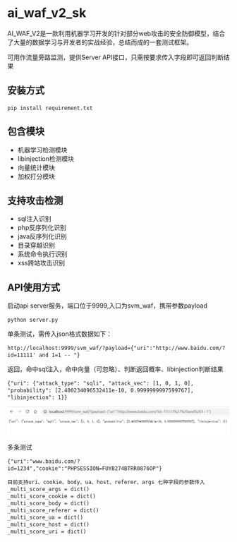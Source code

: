 # ai_waf_v2_sk
AI_WAF_V2是一款利用机器学习开发的针对部分web攻击的安全防御模型，结合了大量的数据学习与开发者的实战经验，总结而成的一套测试框架。

可用作流量旁路监测，提供Server API接口，只需按要求传入字段即可返回判断结果

## 安装方式
```commandline
pip install requirement.txt
```

## 包含模块
- 机器学习检测模块
- libinjection检测模块
- 向量统计模块
- 加权打分模块

## 支持攻击检测
- sql注入识别
- php反序列化识别
- java反序列化识别
- 目录穿越识别
- 系统命令执行识别
- xss跨站攻击识别

## API使用方式
启动api server服务，端口位于9999,入口为svm_waf，携带参数payload
```commandline
python server.py 
```
单条测试，需传入json格式数据如下：
```commandline
http://localhost:9999/svm_waf/?payload={"uri":"http://www.baidu.com/?id=11111' and 1=1 -- "}
```
返回，命中sql注入，命中向量（可忽略）、判断返回概率、libinjection判断结果
```commandline
{"uri": {"attack_type": "sqli", "attack_vec": [1, 0, 1, 0], "probability": [2.400234096532411e-10, 0.9999999997599767], "libinjection": 1}}
```
![img](https://github.com/Stardustsky/ai_waf_v2_sk/blob/main/demo.png)

多条测试
```commandline
{"uri":"www.baidu.com/?id=1234","cookie":"PHPSESSION=FUYB274BTRR0876OP"}
```

```commandline
目前支持uri、cookie、body、ua、host、referer、args 七种字段的参数传入
_multi_score_args = dict()
_multi_score_cookie = dict()
_multi_score_body = dict()
_multi_score_referer = dict()
_multi_score_ua = dict()
_multi_score_host = dict()
_multi_score_uri = dict()
```

